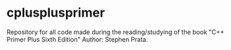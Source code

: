 # cplusplusprimer
Repository for all code made during the reading/studying of the book "C++ Primer Plus Sixth Edition" Author: Stephen Prata.
